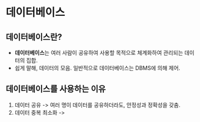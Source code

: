 # 데이터베이스

## 데이터베이스란?

- **데이터베이스**는 여러 사람이 공유하여 사용할 목적으로 체계화하여 관리되는 데이터의 집합.
- 쉽게 말해, 데이터의 모음. 일반적으로 데이터베이스는 DBMS에 의해 제어.

## 데이터베이스를 사용하는 이유

1. 데이터 공유 -> 여러 명이 데이터를 공유하더라도, 안정성과 정확성을 갖춤.
2. 데이터 중복 최소화 -> 
